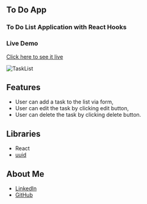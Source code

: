 ## To Do App
### To Do List Application with React Hooks

### Live Demo
[Click here to see it live](https://mbeklevic.github.io/to_do_app/)

![TaskList](https://user-images.githubusercontent.com/113860249/212474418-6313a784-5380-40d9-b2d1-54eea079c94b.PNG)


## Features
- User can add a task to the list via form,
- User can edit the task by clicking edit button,
- User can delete the task by clicking delete button.


## Libraries
- React
- [uuid](https://www.npmjs.com/package/uuid)

## About Me
- [LinkedIn](https://linkedin.com/in/mustafabekleviç/)
- [GitHub](https://github.com/MBeklevic)




